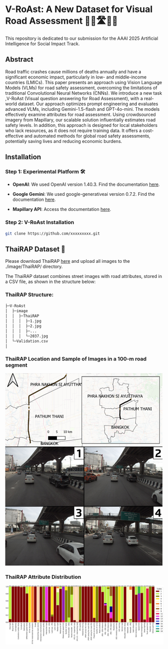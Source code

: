 # V-RoAst: A New Dataset for Visual Road Assessment 👷‍♂️🛣️👷‍♀️

This repository is dedicated to our submission for the AAAI 2025 Artificial Intelligence for Social Impact Track.

## Abstract
Road traffic crashes cause millions of deaths annually and have a significant economic impact, particularly in low- and middle-income countries (LMICs). This paper presents an approach using Vision Language Models (VLMs) for road safety assessment, overcoming the limitations of traditional Convolutional Neural Networks (CNNs). We introduce a new task ,V-RoAst (Visual question answering for Road Assessment), with a real-world dataset. Our approach optimizes prompt engineering and evaluates advanced VLMs, including Gemini-1.5-flash and GPT-4o-mini. The models effectively examine attributes for road assessment. Using crowdsourced imagery from Mapillary, our scalable solution influentially estimates road safety levels. In addition, this approach is designed for local stakeholders who lack resources, as it does not require training data. It offers a cost-effective and automated methods for global road safety assessments, potentially saving lives and reducing economic burdens.

## Installation

### Step 1: Experimental Platform 🛠️

- **OpenAI**: We used OpenAI version 1.40.3. Find the documentation [here](https://platform.openai.com/docs/overview). 

- **Google Gemini**: We used google-generativeai version 0.7.2. Find the documentation [here](https://ai.google.dev/gemini-api/docs).

- **Mapillary API**: Access the documentation [here](https://www.mapillary.com/developer/api-documentation).

### Step 2: V-RoAst Installation

```bash
git clone https://github.com/xxxxxxxxx.git
```

## ThaiRAP Dataset 📂

Please download ThaiRAP [here](https://drive.google.com/drive/folders/1FoAoAQ3oRg0nHIBLGLx61lpmaxrI-0BI?usp=sharing) and upload all images to the ./image/ThaiRAP/ directory.

The ThaiRAP dataset combines street images with road attributes, stored in a CSV file, as shown in the structure below:


### ThaiRAP Structure:

```
├─V-RoAst
│  ├─image
│  │  ├─ThaiRAP
│  │  │  ├─1.jpg
│  │  │  ├─2.jpg
│  │  │  ├─...
│  │  │  └─2037.jpg
│  └─Validation.csv
│
```
### ThaiRAP Location and Sample of Images in a 100-m road segment
<img src="figure/ThaiRAP_location_and_samples.png" alt="ThaiRAP location and samples" width="500"/>

### ThaiRAP Attribute Distribution
![ThaiRAP Attribute Distribution](./figure/ThaiRAP_Attribute.png)



